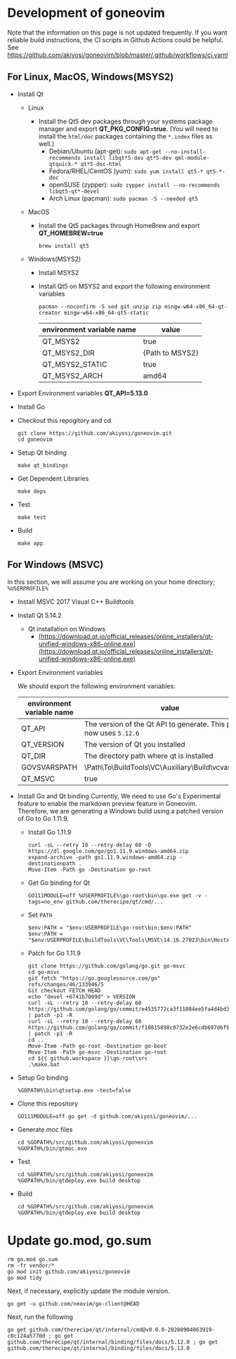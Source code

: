 Development of goneovim
=======================
Note that the information on this page is not updated frequently. If you want reliable build instructions, the CI scripts in Github Actions could be helpful.
See https://github.com/akiyosi/goneovim/blob/master/.github/workflows/ci.yaml

## For Linux, MacOS, Windows(MSYS2)
  * Install Qt
    
    - Linux
      - Install the Qt5 dev packages through your systems package manager and export **QT_PKG_CONFIG=true**. (You will need to install the `html/doc` packages containing the `*.index` files as well.)
        - Debian/Ubuntu (apt-get): `sudo apt-get --no-install-recommends install libqt*5-dev qt*5-dev qml-module-qtquick-* qt*5-doc-html`
        - Fedora/RHEL/CentOS (yum): `sudo yum install qt5-* qt5-*-doc`
        - openSUSE (zypper): `sudo zypper install --no-recommends libqt5-qt*-devel`
        - Arch Linux (pacman): `sudo pacman -S --needed qt5`
    
    - MacOS
      - Install the Qt5 packages through HomeBrew and export **QT_HOMEBREW=true**

        ```
        brew install qt5
        ```

    - Windows(MSYS2)
      - Install MSYS2
      - Install Qt5 on MSYS2 and export the following environment variables

        ```
        pacman --noconfirm -S sed git unzip zip mingw-w64-x86_64-qt-creator mingw-w64-x86_64-qt5-static
        ```

        | environment variable name | value |
        | ------------------ | --------------- |
        | QT_MSYS2           | true            |
        | QT_MSYS2_DIR       | {Path to MSYS2} |
        | QT_MSYS2_STATIC    | true            |
        | QT_MSYS2_ARCH      | amd64           |
  

  * Export Environment variables **QT_API=5.13.0**

  * Install Go

  * Checkout this repogitory and cd
    
    ```
    git clone https://github.com/akiyosi/goneovim.git
    cd goneovim
    ```


  * Setup Qt binding

    ```
    make qt_bindings
    ```


  * Get Dependent Libraries
    
    ```
    make deps
    ```

  * Test

    ```
    make test
    ```

  * Build

    ```
    make app
    ```



## For Windows (MSVC)

  In this section, we will assume you are working on your home directory; `%USERPROFILE%`

  * Install MSVC 2017 Visual C++ Buildtools

  * Install Qt 5.14.2
  
    - Qt installation on Windows
      - [https://download.qt.io/official_releases/online_installers/qt-unified-windows-x86-online.exe](https://download.qt.io/official_releases/online_installers/qt-unified-windows-x86-online.exe)


  * Export Environment variables
  
    We should export the following environment variables:

    | environment variable name | value |
    | -----------------| ----- |
    | QT_API           | The version of the Qt API to generate. This project now uses `5.12.6` |
    | QT_VERSION       | The version of Qt you installed |
    | QT_DIR           | The directory path where qt is installed |
    | GOVSVARSPATH     | \Path\To\BuildTools\VC\Auxiliary\Build\vcvars64.bat |
    | QT_MSVC          | true |


  * Install Go and Qt binding
    Currently, We need to use Go's Experimental feature to enable the markdown preview feature in Goneovim.
    Therefore, we are generating a Windows build using a patched version of Go to Go 1.11.9.


    * Install Go 1.11.9

      ```
      curl -sL --retry 10 --retry-delay 60 -O https://dl.google.com/go/go1.11.9.windows-amd64.zip
      expand-archive -path go1.11.9.windows-amd64.zip -destinationpath .
      Move-Item -Path go -Destination go-root
      ```

    * Get Go binding for Qt
  
      ```
      GO111MODULE=off %USERPROFILE%\go-root\bin\go.exe get -v -tags=no_env github.com/therecipe/qt/cmd/...
      ```

    * Set `PATH`
      ```
      $env:PATH = "$env:USERPROFILE\go-root\bin;$env:PATH"
      $env:PATH = "$env:USERPROFILE\BuildTools\VC\Tools\MSVC\14.16.27023\bin\Hostx64\x64;$env:PATH"
      ```

    * Patch for Go 1.11.9

      ```
      git clone https://github.com/golang/go.git go-msvc
      cd go-msvc
      git fetch "https://go.googlesource.com/go" refs/changes/46/133946/5
      Git checkout FETCH_HEAD
      echo "devel +6741b7009d" > VERSION
      curl -sL --retry 10 --retry-delay 60 https://github.com/golang/go/commit/e4535772ca3f11084ee5fa4d4bd3a542e143b80f.patch | patch -p1 -R
      curl -sL --retry 10 --retry-delay 60 https://github.com/golang/go/commit/f10815898c0732e2e6cdb697d6f95f33f8650b4e.patch | patch -p1 -R
      cd ..
      Move-Item -Path go-root -Destination go-boot
      Move-Item -Path go-msvc -Destination go-root
      cd ${{ github.workspace }}\go-root\src
      .\make.bat
      ```

  * Setup Go binding

    ```
    %GOPATH%\bin\qtsetup.exe -test=false
    ```

  * Clone this repository

    ```
    GO111MODULE=off go get -d github.com/akiyosi/goneovim/...
    ```

  * Generate moc files

    ```
    cd %GOPATH%/src/github.com/akiyosi/goneovim
    %GOPATH%/bin/qtmoc.exe
    ```

  * Test

    ```
    cd %GOPATH%/src/github.com/akiyosi/goneovim
    %GOPATH%/bin/qtdeploy.exe build desktop
    ```

  * Build

    ```
    cd %GOPATH%/src/github.com/akiyosi/goneovim
    %GOPATH%/bin/qtdeploy.exe build desktop
    ```



# Update go.mod, go.sum

```
rm go.mod go.sum
rm -fr vendor/*
go mod init github.com/akiyosi/goneovim
go mod tidy
```

Next, if necessary, explicitly update the module version.

```
go get -u github.com/neovim/go-client@HEAD
```

Next, run the following

```
go get github.com/therecipe/qt/internal/cmd@v0.0.0-20200904063919-c0c124a5770d ; go get github.com/therecipe/qt/internal/binding/files/docs/5.12.0 ; go get github.com/therecipe/qt/internal/binding/files/docs/5.13.0
```
